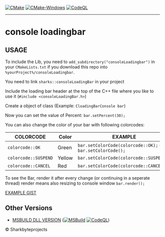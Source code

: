 [![CMake](https://github.com/Sharkbyteprojects/consoleLoadingbar/actions/workflows/cmake.yml/badge.svg)](https://github.com/Sharkbyteprojects/consoleLoadingbar/actions/workflows/cmake.yml) [![CMake-Windows](https://github.com/Sharkbyteprojects/consoleLoadingbar/actions/workflows/cmake-win.yml/badge.svg)](https://github.com/Sharkbyteprojects/consoleLoadingbar/actions/workflows/cmake-win.yml) [![CodeQL](https://github.com/Sharkbyteprojects/consoleLoadingbar/actions/workflows/codeql-analysis.yml/badge.svg)](https://github.com/Sharkbyteprojects/consoleLoadingbar/actions/workflows/codeql-analysis.yml)

---

# console loadingbar

## USAGE

To include the Lib, you need to `add_subdirectory("consoleLoadingbar")` in your `CMakeLists.txt` if you download this repo into `%yourProject%/consoleLoadingbar`.

You need to link `sharks::consoleLoadingBar` in your project

Include the loading bar header at the top of the C++ file where you like to use it (`#include <consoleLoadingBar.h>`)

Create a object of class (Example: `CloadingBarConsole bar`)

Now you can set the value of Percent: `bar.setPercent(30);`

You can also change the color of your bar with following colorcodes:

COLORCODE             | Color  | EXAMPLE
--------------------- | ------ | ---------
`colorcode::OK`       | Green  | `bar.setColorCode(colorcode::OK);` or `bar.setColorCode();`
`colorcode::SUSPEND`  | Yellow | `bar.setColorCode(colorcode::SUSPEND);`
`colorcode::CANCEL`   | Red    | `bar.setColorCode(colorcode::CANCEL);`



To see the Bar, render it after every change (or continuing in a seperate thread) render means also resizing to console window `bar.render();`

[EXAMPLE GIST](https://gist.github.com/Sharkbyteprojects/7340bfbff7e063fd0686ebf537e92ed8)


## Other Versions
- [MSBUILD DLL VERSION](https://github.com/Sharkbyteprojects/consoleLoadingBar-win) ([![MSBuild](https://github.com/Sharkbyteprojects/consoleLoadingBar-win/actions/workflows/msbuild.yml/badge.svg)](https://github.com/Sharkbyteprojects/consoleLoadingBar-win/actions/workflows/msbuild.yml) [![CodeQL](https://github.com/Sharkbyteprojects/consoleLoadingBar-win/actions/workflows/codeql.yml/badge.svg)](https://github.com/Sharkbyteprojects/consoleLoadingBar-win/actions/workflows/codeql.yml))

&copy; Sharkbyteprojects
